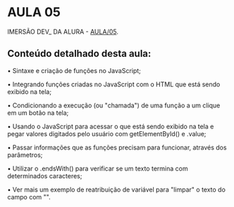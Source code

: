 # AULA 05

IMERSÃO DEV_ DA ALURA - [AULA/05](https://imersao.dev/aulas/aula05-funcoes-aluraflix).


## Conteúdo detalhado desta aula:

• Sintaxe e criação de funções no JavaScript;


• Integrando funções criadas no JavaScript com o HTML que está sendo exibido na tela;


• Condicionando a execução (ou "chamada") de uma função a um clique em um botão na tela;


• Usando o JavaScript para acessar o que está sendo exibido na tela e pegar valores digitados pelo usuário com getElementById() e .value;


• Passar informações que as funções precisam para funcionar, através dos parâmetros;


• Utilizar o .endsWith() para verificar se um texto termina com determinados caracteres;


• Ver mais um exemplo de reatribuição de variável para "limpar" o texto do campo com "".
